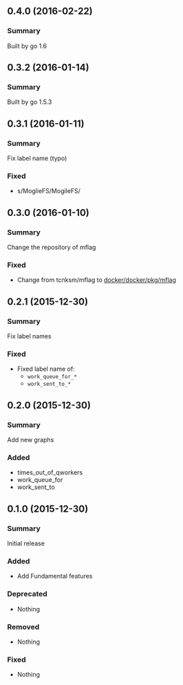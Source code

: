 0.4.0 (2016-02-22)
---

### Summary

Built by go 1.6

0.3.2 (2016-01-14)
---

### Summary

Built by go 1.5.3

0.3.1 (2016-01-11)
---

### Summary

Fix label name (typo)

### Fixed

- s/MoglieFS/MogileFS/

0.3.0 (2016-01-10)
---

### Summary

Change the repository of mflag

### Fixed

- Change from tcnksm/mflag to [docker/docker/pkg/mflag](https://github.com/docker/docker/tree/master/pkg/mflag)

0.2.1 (2015-12-30)
---

### Summary

Fix label names

### Fixed

- Fixed label name of:
  - `work_queue_for_*`
  - `work_sent_to_*`

0.2.0 (2015-12-30)
---

### Summary

Add new graphs

### Added

- times\_out\_of\_qworkers
- work\_queue\_for
- work\_sent\_to

0.1.0 (2015-12-30)
---

### Summary

Initial release

### Added

- Add Fundamental features

### Deprecated

- Nothing

### Removed

- Nothing

### Fixed

- Nothing
